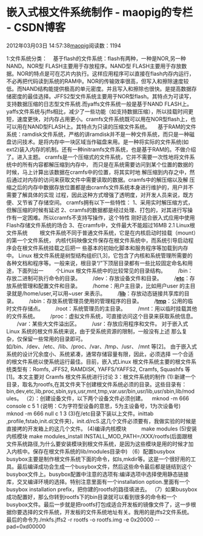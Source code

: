 # 嵌入式根文件系统制作 - maopig的专栏 - CSDN博客
2012年03月03日 14:57:38[maopig](https://me.csdn.net/maopig)阅读数：1194

1:文件系统分类：
   基于flash的文件系统：flash有两种，一种是NOR,另一种NAND。NOR型 FLASH主要用于存放程序。NAND型 FLASH主要用于存放数据。NOR的特点是可在芯片内执行。这样应用程序可以直接在flash内存内运行，不必再把代码读到系统的RAM中。NOR的传输效率很高，但写入和擦除速度较低。而NAND结构能提供极高的单元密度。并且写入和擦除也很快。是提高数据存储密度的最佳选择。JFFS2型文件系统主要用于NOR型flash。其特点为可读写，支持数据压缩的日志型文件系统.而yaffs文件系统一般是基于NAND
 FLASH上。yaffs文件系统与jffs相比，减少了一些功能（如支持数据压缩），所以挂载时间更短，速度更快，对内存占用更小。cramfs文件系统既可以用在NOR型flash上，也可以用在NAND型FLASH上。其特点为只读的压缩文件系统。
    基于RAM的文件系统：ramdisk文件系统，严格的讲ramdisk并不是一种文件系统，而只是一种磁盘访问技术。是将内存中一块区域当作磁盘来用。是一种将实际的文件系统(如ext2)装入内存的机制。还有一种initramfs文件系统，也是基于RAM的。不做介绍了。进入主题。
cramfs是一个压缩式的文件系统，它并不需要一次性地将文件系统中的所有内容都解压缩到内存中，
而只是在系统需要访问到某个位置的数据的时候，马上计算出该数据在cramfs中的位置，将其实时地
解压缩到内存之中，然后通过对内存的访问来获取文件中需要读取的数据。cramfs中的解压缩以及解
压缩之后的内存中数据存放位置都是由cramfs文件系统本身进行维护的，用户并不需要了解具体的实现
过程，因此这种方式增强了透明度，对开发人员来说，既方便、又节省了存储空间。
cramfs拥有以下一些特性：
1、采用实时解压缩方式，但解压缩的时候有延迟
2、cramfs的数据都是经过处理、打包的，对其进行写操作有一定困难。所以cramfs不支持写操作，这个特性
刚好适合嵌入式应用中使用Flash存储文件系统的场合
3、在cramfs中，文件最大不能超过16MB
2.1 Linux根文件系统
　　根文件系统不同于普通文件系统，它是在内核启动时挂载（mount）的第一个文件系统， 内核代码映像文件保存在根文件系统中，而系统引导启动程序会在根文件系统挂载之后把一 些基本的初始化脚本和服务程序等加载到内存中。
Linux 根文件系统是树型结构组织[1,3]，它包含了内核和系统管理所需要的各种文档和程序等。一般来说，根目录“/”下顶层目录都有一些比较固定命名和用途，下面列出一
　　个Linux 根文件系统中的比较常见的目录结构。
　　/bin：存放二进制可执行命令的目录。
　　/dev：存放设备文件和目录。
　　/[**etc**](http://www.hqew.com/tech/detail/ETC.html)：存放系统管理和配置文件和目录。
　　/home：用户主目录，比如用户user 的主目录就是/home/user,可以用~user 来表示。
　　/[**lib**](http://www.hqew.com/tech/detail/LIB.html)：存放动态链接共享库的目录。
　　/sbin：存放系统管理员使用的管理程序的目录。
　　/[**tmp**](http://www.hqew.com/tech/detail/tmp.html)：公用的临时文件存储点。
　　/root：系统管理员的主目录。
　　/mnt：用以临时挂载其他的文件系统。
　　/proc：虚拟文件系统，可直接访问这个目录来获取系统信息。
　　/var：某些大文件溢出区。
　　/usr：存放应用程序和文件。
对于嵌入式 Linux 系统的根文件系统来说，由于受系统资源的限制，一般没有上述 那么复杂，仅保留一些常用的目录即可。如/bin、/dev、/etc、/lib、/proc、/var、/tmp、/usr、 /mnt 等[2]。 由于嵌入式系统的设计冗余度小、系统紧凑，通常存储容量有限，因此，必须选择 一个合适的根文件系统以使系统运行最佳。目前，嵌入式Linux
 根文件系统主要的根文件系 统类型有：Romfs, JFFS2, RAMDISK, YAFFS/YAFFS2, Cramfs, Squashfs
等[1]。本文主要对 Cramfs 根文件系统进行讨论
3：根文件系统的制作
(1):新建一个目录，取名为rootfs,在其文件夹下创建根文件系统必须的目录。这些目录有：bin,dev,etc,lib,proc,sbin,sys,usr,mnt,tmp,var.usr/bin,usr/lib,usr/sbin,lib/modules。
（2）：创建设备文件，以下两个设备文件必须创建。
   mknod -m 666 console c 5 1 (说明：C为字符型设备的意思，5为主设备号，1为次设备号)
   mknod -m 666 null c 1 3
(3)在/etc目录下装以上文件。inittab ,profile,fstab,init.d(文件夹)，init.d/rcS.这几个文件必须要有，我做实验的时候是直接拷的开发箱上的这几个文件。
(4)编译内核模块          make modules
(5)安装内核模块
make modules_install INSTALL_MOD_PATH=/XXX/rootfs(后面跟根文件系统路径,为什么要安装模块到根文件系统，是因为这些模块是用的时候才加入内核中。保存在根文件系统的lib/modules目录中)
（6）配置busybox
  busybox主要是制作根文件系统下面的命令，如ls,mkdir等。这是一个很好用的工具。最后编译成功会生成一个busybox文件，然后这些命令最后都是链结到这个busybox文件上。busybox配置中注意的选项有:编译选项中选择使用静态链接库，交叉编译环境的选择。特别注意里面有一个installation option.里面有一个busybox installation prefix，把你建的rootfs的路径填进去。
（7）如果busybox成功配置好，那么你转到rootfs下的bin目录就可以看到很多的命令和一个busybox文件。最后一步就是把rootfs打包成适合开发板的镜像文件了，这一步根据你要选择的文件系统，开发板的文件系统地址有关。我用的是jffs2文件系统。最后的命令为./mkfs.jffs2 -r rootfs -o rootfs.img -e 0x20000 --pad=0xd00000
